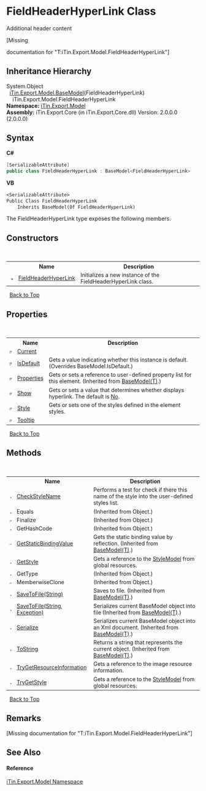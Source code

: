 # FieldHeaderHyperLink Class
Additional header content 

\[Missing <summary> documentation for "T:iTin.Export.Model.FieldHeaderHyperLink"\]


## Inheritance Hierarchy
System.Object<br />&nbsp;&nbsp;<a href="T_iTin_Export_Model_BaseModel_1">iTin.Export.Model.BaseModel</a>(FieldHeaderHyperLink)<br />&nbsp;&nbsp;&nbsp;&nbsp;iTin.Export.Model.FieldHeaderHyperLink<br />
**Namespace:**&nbsp;<a href="N_iTin_Export_Model">iTin.Export.Model</a><br />**Assembly:**&nbsp;iTin.Export.Core (in iTin.Export.Core.dll) Version: 2.0.0.0 (2.0.0.0)

## Syntax

**C#**<br />
``` C#
[SerializableAttribute]
public class FieldHeaderHyperLink : BaseModel<FieldHeaderHyperLink>
```

**VB**<br />
``` VB
<SerializableAttribute>
Public Class FieldHeaderHyperLink
	Inherits BaseModel(Of FieldHeaderHyperLink)
```

The FieldHeaderHyperLink type exposes the following members.


## Constructors
&nbsp;<table><tr><th></th><th>Name</th><th>Description</th></tr><tr><td>![Public method](media/pubmethod.gif "Public method")</td><td><a href="M_iTin_Export_Model_FieldHeaderHyperLink__ctor">FieldHeaderHyperLink</a></td><td>
Initializes a new instance of the FieldHeaderHyperLink class.</td></tr></table>&nbsp;
<a href="#fieldheaderhyperlink-class">Back to Top</a>

## Properties
&nbsp;<table><tr><th></th><th>Name</th><th>Description</th></tr><tr><td>![Public property](media/pubproperty.gif "Public property")</td><td><a href="P_iTin_Export_Model_FieldHeaderHyperLink_Current">Current</a></td><td /></tr><tr><td>![Public property](media/pubproperty.gif "Public property")</td><td><a href="P_iTin_Export_Model_FieldHeaderHyperLink_IsDefault">IsDefault</a></td><td>
Gets a value indicating whether this instance is default.
 (Overrides BaseModel.IsDefault.)</td></tr><tr><td>![Public property](media/pubproperty.gif "Public property")</td><td><a href="P_iTin_Export_Model_BaseModel_1_Properties">Properties</a></td><td>
Gets or sets a reference to user-defined property list for this element.
 (Inherited from <a href="T_iTin_Export_Model_BaseModel_1">BaseModel(T)</a>.)</td></tr><tr><td>![Public property](media/pubproperty.gif "Public property")</td><td><a href="P_iTin_Export_Model_FieldHeaderHyperLink_Show">Show</a></td><td>
Gets or sets a value that determines whether displays hyperlink. The default is <a href="T_iTin_Export_Model_YesNo">No</a>.</td></tr><tr><td>![Public property](media/pubproperty.gif "Public property")</td><td><a href="P_iTin_Export_Model_FieldHeaderHyperLink_Style">Style</a></td><td>
Gets or sets one of the styles defined in the element styles.</td></tr><tr><td>![Public property](media/pubproperty.gif "Public property")</td><td><a href="P_iTin_Export_Model_FieldHeaderHyperLink_Tooltip">Tooltip</a></td><td /></tr></table>&nbsp;
<a href="#fieldheaderhyperlink-class">Back to Top</a>

## Methods
&nbsp;<table><tr><th></th><th>Name</th><th>Description</th></tr><tr><td>![Public method](media/pubmethod.gif "Public method")</td><td><a href="M_iTin_Export_Model_FieldHeaderHyperLink_CheckStyleName">CheckStyleName</a></td><td>
Performs a test for check if there this name of the style into the user-defined styles list.</td></tr><tr><td>![Public method](media/pubmethod.gif "Public method")</td><td>Equals</td><td> (Inherited from Object.)</td></tr><tr><td>![Protected method](media/protmethod.gif "Protected method")</td><td>Finalize</td><td> (Inherited from Object.)</td></tr><tr><td>![Public method](media/pubmethod.gif "Public method")</td><td>GetHashCode</td><td> (Inherited from Object.)</td></tr><tr><td>![Protected method](media/protmethod.gif "Protected method")</td><td><a href="M_iTin_Export_Model_BaseModel_1_GetStaticBindingValue">GetStaticBindingValue</a></td><td>
Gets the static binding value by reflection.
 (Inherited from <a href="T_iTin_Export_Model_BaseModel_1">BaseModel(T)</a>.)</td></tr><tr><td>![Public method](media/pubmethod.gif "Public method")</td><td><a href="M_iTin_Export_Model_FieldHeaderHyperLink_GetStyle">GetStyle</a></td><td>
Gets a reference to the <a href="T_iTin_Export_Model_StyleModel">StyleModel</a> from global resources.</td></tr><tr><td>![Public method](media/pubmethod.gif "Public method")</td><td>GetType</td><td> (Inherited from Object.)</td></tr><tr><td>![Protected method](media/protmethod.gif "Protected method")</td><td>MemberwiseClone</td><td> (Inherited from Object.)</td></tr><tr><td>![Public method](media/pubmethod.gif "Public method")</td><td><a href="M_iTin_Export_Model_BaseModel_1_SaveToFile">SaveToFile(String)</a></td><td>
Saves to file.
 (Inherited from <a href="T_iTin_Export_Model_BaseModel_1">BaseModel(T)</a>.)</td></tr><tr><td>![Public method](media/pubmethod.gif "Public method")</td><td><a href="M_iTin_Export_Model_BaseModel_1_SaveToFile_1">SaveToFile(String, Exception)</a></td><td>
Serializes current BaseModel object into file
 (Inherited from <a href="T_iTin_Export_Model_BaseModel_1">BaseModel(T)</a>.)</td></tr><tr><td>![Public method](media/pubmethod.gif "Public method")</td><td><a href="M_iTin_Export_Model_BaseModel_1_Serialize">Serialize</a></td><td>
Serializes current BaseModel object into an Xml document.
 (Inherited from <a href="T_iTin_Export_Model_BaseModel_1">BaseModel(T)</a>.)</td></tr><tr><td>![Public method](media/pubmethod.gif "Public method")</td><td><a href="M_iTin_Export_Model_BaseModel_1_ToString">ToString</a></td><td>
Returns a string that represents the current object.
 (Inherited from <a href="T_iTin_Export_Model_BaseModel_1">BaseModel(T)</a>.)</td></tr><tr><td>![Public method](media/pubmethod.gif "Public method")</td><td><a href="M_iTin_Export_Model_FieldHeaderHyperLink_TryGetResourceInformation">TryGetResourceInformation</a></td><td>
Gets a reference to the image resource information.</td></tr><tr><td>![Public method](media/pubmethod.gif "Public method")</td><td><a href="M_iTin_Export_Model_FieldHeaderHyperLink_TryGetStyle">TryGetStyle</a></td><td>
Gets a reference to the <a href="T_iTin_Export_Model_StyleModel">StyleModel</a> from global resources.</td></tr></table>&nbsp;
<a href="#fieldheaderhyperlink-class">Back to Top</a>

## Remarks
\[Missing <remarks> documentation for "T:iTin.Export.Model.FieldHeaderHyperLink"\]

## See Also


#### Reference
<a href="N_iTin_Export_Model">iTin.Export.Model Namespace</a><br />